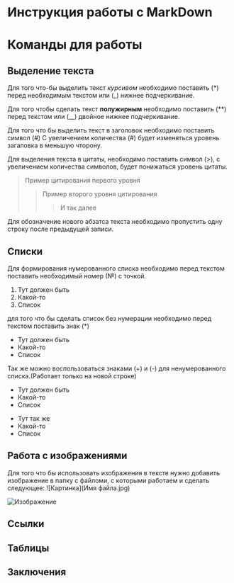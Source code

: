 # Инструкция работы с MarkDown

# Команды для работы 

## Выделение текста
Для того что-бы выделить текст *курсивом* необходимо поставить (*) перед необходимым текстом или (_) нижнее подчеркивание.

Для того чтобы сделать текст **полужирным** необходимо поставить (**) перед текстом или (__) двойное нижнее подчеркивание.

Для того что бы выделить текст в заголовок необходимо поставить символ (#) 
C увеличением количества (#) будет изменяться уровень загаловка в меньшую чторону.

Для выделения текста в цитаты, необходимо поставить символ (>), с увеличением количества символов, будет понижаться уровень цитаты.

>Пример цитирования первого уровня
>>Пример второго уровня цитирования
>>> И так далее

Для обозначение нового абзатса текста необходимо пропустить одну строку после предыдущей записи.

## Списки 

Для формирования нумерованного списка необходимо перед текстом поставить необходимый номер (№) с точкой.

1. Тут должен быть 
2. Какой-то
3. Список

для того что бы сделать список без нумерации необходимо перед текстом поставить знак (*)

* Тут должен быть 
* Какой-то
* Список

Так же можно воспользоваться знаками (+) и (-) для ненумерованного списка.(Работает только на новой строке)

+ Тут должен быть   
+ Какой-то 
+ Список

- Тут так же  
- Какой-то
- Список 

## Работа с изображениями 

Для того что бы использовать изображения в тексте нужно добавить изображение в папку с файломи, с которыми работаем и сделать следующее:
![Картинка](Имя файла.jpg)

![Изображение](Dobbie.jpg)


## Ссылки

## Таблицы

## Заключения 